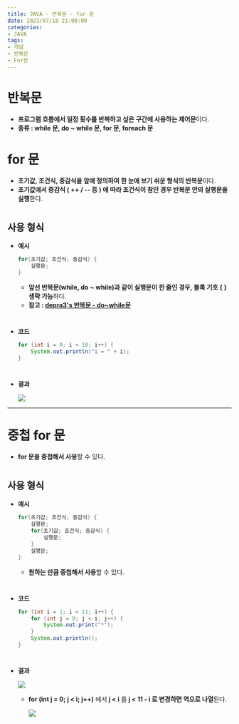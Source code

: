 ```yaml
---
title: JAVA - 반복문 - for 문
date: 2023/07/18 21:00:00
categories:
- JAVA
tags:
- 개념
- 반복문
- For문
---
```


# 반복문

- **프로그램 흐름에서 일정 횟수를 반복하고 싶은 구간에 사용하는 제어문**이다.
- **종류 : while 문, do ~ while 문, for 문, foreach 문**

# for 문

- **초기값, 조건식, 증감식을 앞에 정의하여 한 눈에 보기 쉬운 형식의 반복문**이다.
- **초기값에서 증감식 ( ++ / -- 등 ) 에 따라 조건식이 참인 경우 반복문 안의 실행문을 실행**한다.

#
## 사용 형식
- **예시**
    ```java
    for(초기값; 조건식; 증감식) {
        실행문;
    }
    ```

    - **앞선 반복문(while, do ~ while)과 같이 실행문이 한 줄인 경우, 블록 기호 { } 생략 가능**하다.
    - **참고 : [depra3's 반복문 - do~while문](https://depra3.github.io/2023/07/17/2023/07/JAVA-%EB%B0%98%EB%B3%B5%EB%AC%B8-do~while%EB%AC%B8/)**
#
- **코드**
    
    ```java
    for (int i = 0; i < 10; i++) {
    	System.out.println("i = " + i);
    }
    ```
#
- **결과**
    
    ![](/Images/2023/07/JAVA-반복문-for문/Untitled.png)
    
---
# 중첩 for 문

- **for 문을 중첩해서 사용**할 수 있다.
#
## 사용 형식
- **예시**
    ```java
    for(초기값; 조건식; 증감식) {
        실행문;
        for(초기값; 조건식; 증감식) {
            실행문;
        }
        실행문;
    }
    ```

    - **원하는 만큼 중첩해서 사용**할 수 있다.
#
- **코드**
    
    ```java
    for (int i = 1; i < 11; i++) {
    	for (int j = 0; j < i; j++) {
    		System.out.print("*");
    	}
    	System.out.println();
    }
    ```
    
#
- **결과**
    
    ![](/Images/2023/07/JAVA-반복문-for문/Untitled%201.png)
    
    - **for (int j = 0; j < i; j++)** 에서 **j < i** 를 **j < 11 - i 로 변경하면 역으로 나열**된다.
        
        ![](/Images/2023/07/JAVA-반복문-for문/Untitled%202.png)